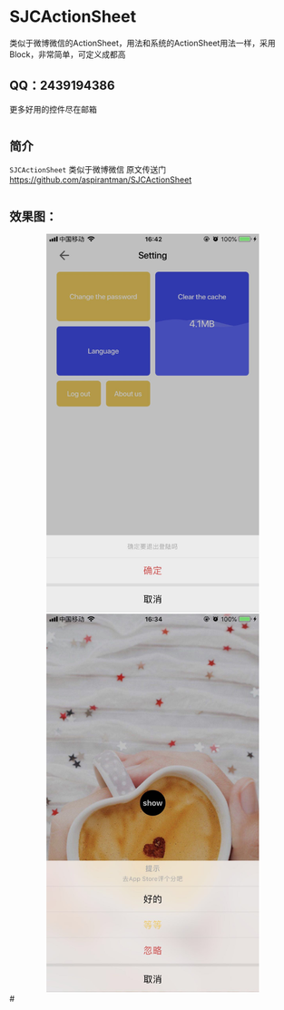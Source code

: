 # SJCActionSheet
类似于微博微信的ActionSheet，用法和系统的ActionSheet用法一样，采用Block，非常简单，可定义成都高
## QQ：2439194386
更多好用的控件尽在邮箱
#
## 简介
`SJCActionSheet` 类似于微博微信
原文传送门 https://github.com/aspirantman/SJCActionSheet
#
## 效果图：
<div align=center><img width="375" height="667" src="https://github.com/aspirantman/SJCActionSheet/blob/master/WechatIMG357.jpeg?raw=true"/></div>
<div align=center><img width="375" height="667" src="https://github.com/aspirantman/SJCActionSheet/blob/master/WechatIMG358.jpeg?raw=true"/></div>
#

